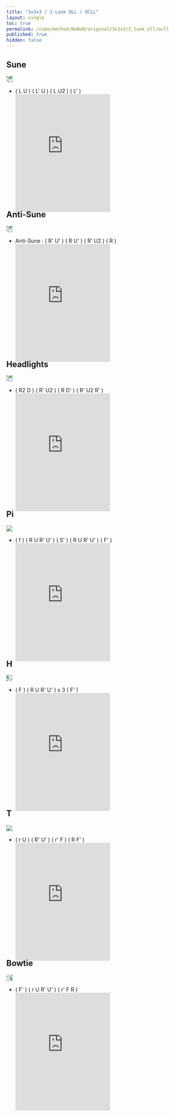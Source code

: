 ```yaml
---
title: "3x3x3 / 2-Look OLL / OCLL"
layout: single
toc: true
permalink: /cube/method/NxNxN/original/3x3x3/2_look_oll/ocll
published: true
hidden: false
---
```


<head>
  <base target="_blank">
  <style>
    .iframe-wrapper {
      overflow      : hidden;
      margin-bottom : -35px;
    }
    iframe {
      width         : 250px;
      height        : 330px;
      margin-top    : -20px;
      border        : none;
    }
    img {
      max-width:100px;
    }
  </style>
</head>



## Sune

<a href="https://logiqx.github.io/cubing-algs/html/2loll.html#case-S">
  <img src="https://www.speedsolving.com/wiki/images/0/08/27correct.png" style="transform:rotate(180deg)">
</a>

- ( L U ) ( L' U ) ( L U2 ) ( L' )
  <div class="iframe-wrapper">
    <iframe
      scrolling="no"
      src="https://ruwix.com/widget/3d/?alg=L%20U%20L'%20U%20L%20U2%20L'&colored=u&solved=U-&hover=9&speed=500&flags=canvas"
    ></iframe>
  </div>



## Anti-Sune

<a href="https://logiqx.github.io/cubing-algs/html/2loll.html#case-AS">
  <img src="https://www.speedsolving.com/wiki/images/2/25/26.png" style="transform:rotate(180deg)">
</a>

- Anti-Sune : ( R' U' ) ( R U' ) ( R' U2 ) ( R )
  <div class="iframe-wrapper">
    <iframe
      scrolling="no"
      src="https://ruwix.com/widget/3d/?alg=R'%20U'%20R%20U'%20R'%20U2'%20R&colored=u&solved=U-&hover=9&speed=500&flags=canvas"
    ></iframe>
  </div>



## Headlights

<a href="https://logiqx.github.io/cubing-algs/html/2loll.html#case-U">
  <img src="https://www.speedsolving.com/wiki/images/7/7a/23.png" style="transform:rotate(180deg)">
</a>

- ( R2 D ) ( R' U2 ) ( R D' ) ( R' U2 R' )
  <div class="iframe-wrapper">
    <iframe
      scrolling="no"
      src="https://ruwix.com/widget/3d/?alg=R2%20D%20R'%20U2'%20R%20D'%20R'%20U2'%20R'&colored=u&solved=U-&hover=9&speed=500&flags=canvas"
    ></iframe>
  </div>



## Pi

<a href="https://logiqx.github.io/cubing-algs/html/2loll.html#case-Pi">
  <img src="https://www.speedsolving.com/wiki/images/7/75/22.png">
</a>

- ( f ) ( R U R' U' ) ( S' ) ( R U R' U' ) ( F' )
  <div class="iframe-wrapper">
    <iframe
      scrolling="no"
      src="https://ruwix.com/widget/3d/?alg=f%20R%20U%20R'%20U'%20S'%20R%20U%20R'%20U'%20F'&colored=u&solved=U-&hover=9&speed=500&flags=canvas"
    ></iframe>
  </div>



## H

<a href="https://logiqx.github.io/cubing-algs/html/2loll.html#case-H">
  <img src="https://www.speedsolving.com/wiki/images/7/71/21.png" style="transform:rotate(90deg)">
</a>

- ( F ) ( R U R' U' ) x 3 ( F' )
  <div class="iframe-wrapper">
    <iframe
      scrolling="no"
      src="https://ruwix.com/widget/3d/?alg=F%20R%20U%20R'%20U'%20R%20U%20R'%20U'%20R%20U%20R'%20U'%20F'&colored=u&solved=U-&hover=9&speed=500&flags=canvas"
    ></iframe>
  </div>



## T

<a href="https://logiqx.github.io/cubing-algs/html/2loll.html#case-T">
  <img src="https://www.speedsolving.com/wiki/images/2/24/24.png">
</a>

- ( r U ) ( R' U' ) ( r' F ) ( R F' )
  <div class="iframe-wrapper">
    <iframe
      scrolling="no"
      src="https://ruwix.com/widget/3d/?alg=r%20U%20R'%20U'%20r'%20F%20R%20F'&colored=u&solved=U-&hover=9&speed=500&flags=canvas"
    ></iframe>
  </div>



## Bowtie

<a href="https://logiqx.github.io/cubing-algs/html/2loll.html#case-L">
  <img src="https://www.speedsolving.com/wiki/images/a/a9/25.png" style="transform:rotate(-90deg)">
</a>

- ( F' ) ( r U R' U' ) ( r' F R )
  <div class="iframe-wrapper">
    <iframe
      scrolling="no"
      src="https://ruwix.com/widget/3d/?alg=F'%20r%20U%20R'%20U'%20r'%20F%20R&colored=u&solved=U-&hover=9&speed=500&flags=canvas"
    ></iframe>
  </div>
